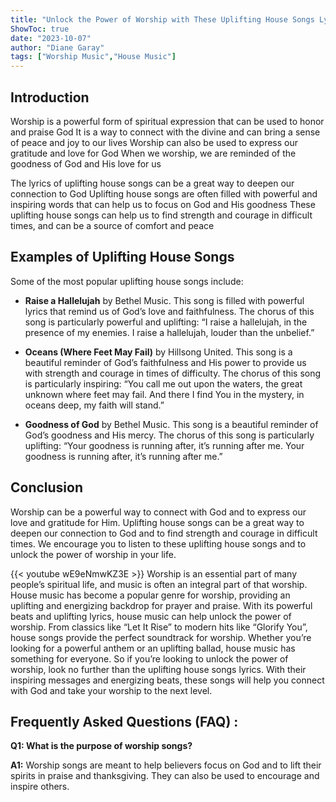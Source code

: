 ```yaml
---
title: "Unlock the Power of Worship with These Uplifting House Songs Lyrics!"
ShowToc: true 
date: "2023-10-07"
author: "Diane Garay" 
tags: ["Worship Music","House Music"]
---
```

## Introduction

Worship is a powerful form of spiritual expression that can be used to honor and praise God It is a way to connect with the divine and can bring a sense of peace and joy to our lives Worship can also be used to express our gratitude and love for God When we worship, we are reminded of the goodness of God and His love for us

The lyrics of uplifting house songs can be a great way to deepen our connection to God Uplifting house songs are often filled with powerful and inspiring words that can help us to focus on God and His goodness These uplifting house songs can help us to find strength and courage in difficult times, and can be a source of comfort and peace

## Examples of Uplifting House Songs

Some of the most popular uplifting house songs include:

* **Raise a Hallelujah** by Bethel Music. This song is filled with powerful lyrics that remind us of God’s love and faithfulness. The chorus of this song is particularly powerful and uplifting: “I raise a hallelujah, in the presence of my enemies. I raise a hallelujah, louder than the unbelief.”

* **Oceans (Where Feet May Fail)** by Hillsong United. This song is a beautiful reminder of God’s faithfulness and His power to provide us with strength and courage in times of difficulty. The chorus of this song is particularly inspiring: “You call me out upon the waters, the great unknown where feet may fail. And there I find You in the mystery, in oceans deep, my faith will stand.”

* **Goodness of God** by Bethel Music. This song is a beautiful reminder of God’s goodness and His mercy. The chorus of this song is particularly uplifting: “Your goodness is running after, it’s running after me. Your goodness is running after, it’s running after me.”

## Conclusion

Worship can be a powerful way to connect with God and to express our love and gratitude for Him. Uplifting house songs can be a great way to deepen our connection to God and to find strength and courage in difficult times. We encourage you to listen to these uplifting house songs and to unlock the power of worship in your life.

{{< youtube wE9eNmwKZ3E >}} 
Worship is an essential part of many people’s spiritual life, and music is often an integral part of that worship. House music has become a popular genre for worship, providing an uplifting and energizing backdrop for prayer and praise. With its powerful beats and uplifting lyrics, house music can help unlock the power of worship. From classics like “Let It Rise” to modern hits like “Glorify You”, house songs provide the perfect soundtrack for worship. Whether you’re looking for a powerful anthem or an uplifting ballad, house music has something for everyone. So if you’re looking to unlock the power of worship, look no further than the uplifting house songs lyrics. With their inspiring messages and energizing beats, these songs will help you connect with God and take your worship to the next level.

## Frequently Asked Questions (FAQ) :
**Q1: What is the purpose of worship songs?**

**A1:** Worship songs are meant to help believers focus on God and to lift their spirits in praise and thanksgiving. They can also be used to encourage and inspire others.



